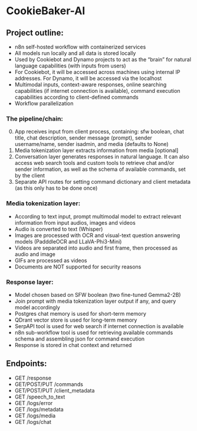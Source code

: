# CookieBaker-AI

## Project outline:

- n8n self-hosted workflow with containerized services
- All models run locally and all data is stored locally
- Used by Cookiebot and Dynamo projects to act as the “brain” for natural language capabilities (with inputs from users)
- For Cookiebot, it will be accessed across machines using internal IP addresses. For Dynamo, it will be accessed via the localhost
- Multimodal inputs, context-aware responses, online searching capabilities (if internet connection is available), command execution capabilities according to client-defined commands
- Workflow parallelization

### The pipeline/chain:

0) App receives input from client process, containing: sfw boolean, chat title, chat description, sender message (prompt), sender username/name, sender isadmin, and media (defaults to None)
1) Media tokenization layer extracts information from media [optional]
2) Conversation layer generates responses in natural language. It can also access web search tools and custom tools to retrieve chat and/or sender information, as well as the schema of available commands, set by the client
3) Separate API routes for setting command dictionary and client metadata (as this only has to be done once)

### Media tokenization layer:

- According to text input, prompt multimodal model to extract relevant information from input audios, images and videos
- Audio is converted to text (Whisper)
- Images are processed with OCR and visual-text question answering models (PadddleOCR and LLaVA-Phi3-Mini)
- Videos are separated into audio and first frame, then processed as audio and image
- GIFs are processed as videos
- Documents are NOT supported for security reasons

### Response layer:

- Model chosen based on SFW boolean (two fine-tuned Gemma2-2B)
- Join prompt with media tokenization layer output if any, and query model accordingly
- Postgres chat memory is used for short-term memory
- QDrant vector store is used for long-term memory
- SerpAPI tool is used for web search if internet connection is available
- n8n sub-workflow tool is used for retrieving available commands schema and assembling json for command execution
- Response is stored in chat context and returned

## Endpoints:

- GET /response
- GET/POST/PUT /commands
- GET/POST/PUT /client_metadata
- GET /speech_to_text
- GET /logs/error
- GET /logs/metadata
- GET /logs/media
- GET /logs/chat
